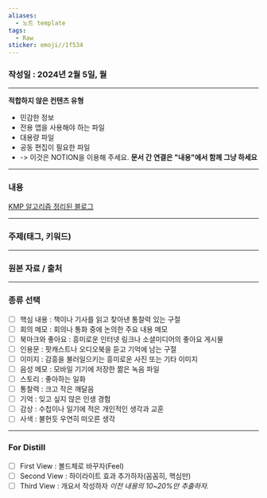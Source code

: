 ```yaml
---
aliases:
  - 노트 template
tags:
  - Raw
sticker: emoji//1f534
---
```

### 작성일 : 2024년 2월 5일, 월
---
**적합하지 않은 컨텐츠 유형**
- 민감한 정보
- 전용 앱을 사용해야 하는 파일
- 대용량 파일
- 공동 편집이 필요한 파일
- -> 이것은 NOTION을 이용해 주세요.
**문서 간 연결은 "내용"에서 함께 그냥 하세요**
---
### 내용
[KMP 알고리즘 정리된 블로그](https://bowbowbow.tistory.com/6)




---
### 주제(태그, 키워드)



---
### 원본 자료 / 출처



---
### 종류 선택
- [ ] 핵심 내용 : 책이나 기사를 읽고 찾아낸 통찰력 있는 구절
- [ ] 회의 메모 : 회의나 통화 중에 논의한 주요 내용 메모
- [ ] 북마크와 좋아요 : 흥미로운 인터넷 링크나 소셜미디어의 좋아요 게시물
- [ ] 인용문 : 팟캐스트나 오디오북을 듣고 기억에 남는 구절
- [ ] 이미지 : 감흥을 불러일으키는 흥미로운 사진 또는 기타 이미지
- [ ] 음성 메모 : 모바일 기기에 저장한 짦은 녹음 파일
- [ ] 스토리 : 좋아하는 일화
- [ ] 통찰력 : 크고 작은 깨달음
- [ ] 기억 : 잊고 싶지 않은 인생 경험
- [ ] 감상 : 수첩이나 일기에 적은 개인적인 생각과 교훈
- [ ] 사색 : 불현듯 우연히 떠오른 생각
---
### For Distill
- [ ] First View : 볼드체로 바꾸자(Feel)
- [ ] Second View : 하이라이트 효과 추가하자(꼼꼼히, 핵심만)
- [ ] Third View : 개요서 작성하자
*이전 내용의 10~20%만 추출하자.*
